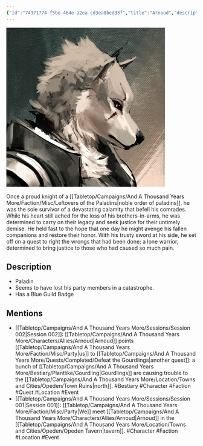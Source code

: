 ```yaml
---
{"id":"74371774-f5be-464e-a2ea-cd3ea8bed33f","title":"Arnoud","description":"Once a proud knight of a noble order of paladins, he was the sole survivor of a devastating calamity that befell his comrades.","publish":true,"date_created":"Sunday, January 15th 2023, 1:28:30 pm","date_modified":"Wednesday, April 10th 2024, 9:22:41 pm","cssclasses":["mado-heading"],"path":"Tabletop/Campaigns/And A Thousand Years More/Characters/Allies/Arnoud.md","permalink":"/tabletop/campaigns/and-a-thousand-years-more/characters/allies/arnoud/","PassFrontmatter":true}
---
```



![Banner-Arnoud-polaroid.jpg|200](../../../../../Media/IronClaw/Polaroid/Banner-Arnoud-polaroid.jpg)

Once a proud knight of a [[Tabletop/Campaigns/And A Thousand Years More/Faction/Misc/Leftovers of the Paladins\|noble order of paladins]], he was the sole survivor of a devastating calamity that befell his comrades. While his heart still ached for the loss of his brothers-in-arms, he was determined to carry on their legacy and seek justice for their untimely demise. He held fast to the hope that one day he might avenge his fallen companions and restore their honor. With his trusty sword at his side, he set off on a quest to right the wrongs that had been done; a lone warrior, determined to bring justice to those who had caused so much pain.

## Description

- Paladin
- Seems to have lost his party members in a catastrophe.
- Has a Blue Guild Badge

## Mentions

- [[Tabletop/Campaigns/And A Thousand Years More/Sessions/Session 002\|Session 002]]: [[Tabletop/Campaigns/And A Thousand Years More/Characters/Allies/Arnoud\|Arnoud]] points [[Tabletop/Campaigns/And A Thousand Years More/Faction/Misc/Party\|us]] to [[Tabletop/Campaigns/And A Thousand Years More/Quests/Completed/Defeat the Gourdlings\|another quest]]: a bunch of [[Tabletop/Campaigns/And A Thousand Years More/Bestiary/Plantlike/Gourdling\|Gourdlings]] are causing trouble to the [[Tabletop/Campaigns/And A Thousand Years More/Location/Towns and Cities/Opeden/Town Ruins\|north]]. #Bestiary #Character #Faction #Quest #Location #Event
- [[Tabletop/Campaigns/And A Thousand Years More/Sessions/Session 001\|Session 001]]: [[Tabletop/Campaigns/And A Thousand Years More/Faction/Misc/Party\|We]] meet [[Tabletop/Campaigns/And A Thousand Years More/Characters/Allies/Arnoud\|Arnoud]] in the [[Tabletop/Campaigns/And A Thousand Years More/Location/Towns and Cities/Opeden/Opeden Tavern\|tavern]]. #Character #Faction #Location #Event

